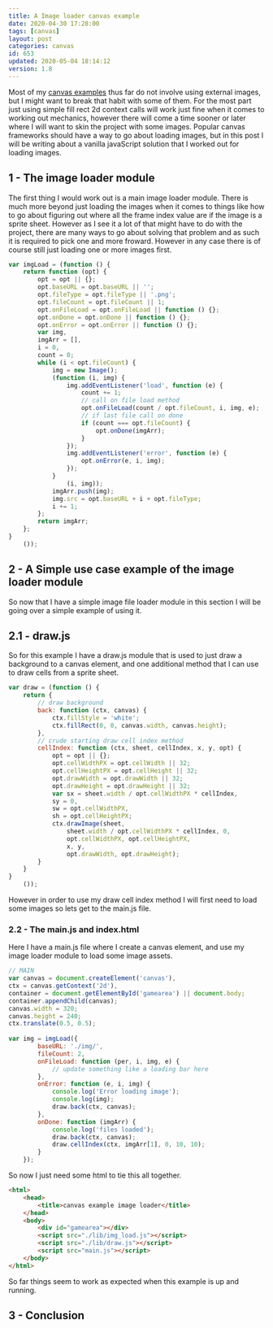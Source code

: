 ```yaml
---
title: A Image loader canvas example
date: 2020-04-30 17:28:00
tags: [canvas]
layout: post
categories: canvas
id: 653
updated: 2020-05-04 18:14:12
version: 1.8
---
```


Most of my [canvas examples](/2020/03/23/canvas-example/) thus far do not involve using external images, but I might want to break that habit with some of them. For the most part just using simple fill rect 2d context calls will work just fine when it comes to working out mechanics, however there will come a time sooner or later where I will want to skin the project with some images. Popular canvas frameworks should have a way to go about loading images, but in this post I will be writing about a vanilla javaScript solution that I worked out for loading images.

<!-- more -->

## 1 - The image loader module

The first thing I would work out is a main image loader module. There is much more beyond just loading the images when it comes to things like how to go about figuring out where all the frame index value are if the image is a sprite sheet. However as I see it a lot of that might have to do with the project, there are many ways to go about solving that problem and as such it is required to pick one and more froward. However in any case there is of course still just loading one or more images first.

```js
var imgLoad = (function () {
    return function (opt) {
        opt = opt || {};
        opt.baseURL = opt.baseURL || '';
        opt.fileType = opt.fileType || '.png';
        opt.fileCount = opt.fileCount || 1;
        opt.onFileLoad = opt.onFileLoad || function () {};
        opt.onDone = opt.onDone || function () {};
        opt.onError = opt.onError || function () {};
        var img,
        imgArr = [],
        i = 0,
        count = 0;
        while (i < opt.fileCount) {
            img = new Image();
            (function (i, img) {
                img.addEventListener('load', function (e) {
                    count += 1;
                    // call on file load method
                    opt.onFileLoad(count / opt.fileCount, i, img, e);
                    // if last file call on done
                    if (count === opt.fileCount) {
                        opt.onDone(imgArr);
                    }
                });
                img.addEventListener('error', function (e) {
                    opt.onError(e, i, img);
                });
            }
                (i, img));
            imgArr.push(img);
            img.src = opt.baseURL + i + opt.fileType;
            i += 1;
        };
        return imgArr;
    };
}
    ());
```

## 2 - A Simple use case example of the image loader module

So now that I have a simple image file loader module in this section I will be going over a simple example of using it.

## 2.1 - draw.js

So for this example I have a draw.js module that is used to just draw a background to a canvas element, and one additional method that I can use to draw cells from a sprite sheet.

```js
var draw = (function () {
    return {
        // draw background
        back: function (ctx, canvas) {
            ctx.fillStyle = 'white';
            ctx.fillRect(0, 0, canvas.width, canvas.height);
        },
        // crude starting draw cell index method
        cellIndex: function (ctx, sheet, cellIndex, x, y, opt) {
            opt = opt || {};
            opt.cellWidthPX = opt.cellWidth || 32;
            opt.cellHeightPX = opt.cellHeight || 32;
            opt.drawWidth = opt.drawWidth || 32;
            opt.drawHeight = opt.drawHeight || 32;
            var sx = sheet.width / opt.cellWidthPX * cellIndex,
            sy = 0,
            sw = opt.cellWidthPX,
            sh = opt.cellHeightPX;
            ctx.drawImage(sheet,
                sheet.width / opt.cellWidthPX * cellIndex, 0,
                opt.cellWidthPX, opt.cellHeightPX,
                x, y,
                opt.drawWidth, opt.drawHeight);
        }
    }
}
    ());
```

 However in order to use my draw cell index method I will first need to load some images so lets get to the main.js file.

### 2.2 - The main.js and index.html

Here I have a main.js file where I create a canvas element, and use my image loader module to load some image assets.

```js
// MAIN
var canvas = document.createElement('canvas'),
ctx = canvas.getContext('2d'),
container = document.getElementById('gamearea') || document.body;
container.appendChild(canvas);
canvas.width = 320;
canvas.height = 240;
ctx.translate(0.5, 0.5);
 
var img = imgLoad({
        baseURL: './img/',
        fileCount: 2,
        onFileLoad: function (per, i, img, e) {
            // update something like a loading bar here
        },
        onError: function (e, i, img) {
            console.log('Error loading image');
            console.log(img);
            draw.back(ctx, canvas);
        },
        onDone: function (imgArr) {
            console.log('files loaded');
            draw.back(ctx, canvas);
            draw.cellIndex(ctx, imgArr[1], 0, 10, 10);
        }
    });
```

So now I just need some html to tie this all together.

```html
<html>
    <head>
        <title>canvas example image loader</title>
    </head>
    <body>
        <div id="gamearea"></div>
        <script src="./lib/img_load.js"></script>
        <script src="./lib/draw.js"></script>
        <script src="main.js"></script>
    </body>
</html>
```

So far things seem to work as expected when this example is up and running.


## 3 - Conclusion